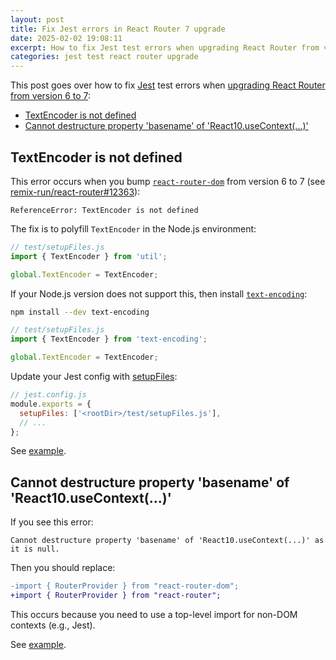 ```yaml
---
layout: post
title: Fix Jest errors in React Router 7 upgrade
date: 2025-02-02 19:08:11
excerpt: How to fix Jest test errors when upgrading React Router from version 6 to 7.
categories: jest test react router upgrade
---
```


This post goes over how to fix [Jest](https://jestjs.io/) test errors when [upgrading React Router from version 6 to 7](https://reactrouter.com/upgrading/v6):

- [TextEncoder is not defined](#textencoder-is-not-defined)
- [Cannot destructure property 'basename' of 'React10.useContext(...)'](#cannot-destructure-property-basename-of-react10usecontext)

## TextEncoder is not defined

This error occurs when you bump [`react-router-dom`](https://www.npmjs.com/package/react-router-dom) from version 6 to 7 (see [remix-run/react-router#12363](https://github.com/remix-run/react-router/issues/12363)):

```
ReferenceError: TextEncoder is not defined
```

The fix is to polyfill `TextEncoder` in the Node.js environment:

```js
// test/setupFiles.js
import { TextEncoder } from 'util';

global.TextEncoder = TextEncoder;
```

If your Node.js version does not support this, then install [`text-encoding`](https://www.npmjs.com/package/text-encoding):

```sh
npm install --dev text-encoding
```

```js
// test/setupFiles.js
import { TextEncoder } from 'text-encoding';

global.TextEncoder = TextEncoder;
```

Update your Jest config with [setupFiles](https://jestjs.io/docs/configuration#setupfiles-array):

```js
// jest.config.js
module.exports = {
  setupFiles: ['<rootDir>/test/setupFiles.js'],
  // ...
};
```

See [example](https://github.com/remarkablemark/mui-template/pull/1168/files).

## Cannot destructure property 'basename' of 'React10.useContext(...)'

If you see this error:

```
Cannot destructure property 'basename' of 'React10.useContext(...)' as it is null.
```

Then you should replace:

```diff
-import { RouterProvider } from "react-router-dom";
+import { RouterProvider } from "react-router";
```

This occurs because you need to use a top-level import for non-DOM contexts (e.g., Jest).

See [example](https://github.com/remarkablemark/mui-template/pull/1168/files).
